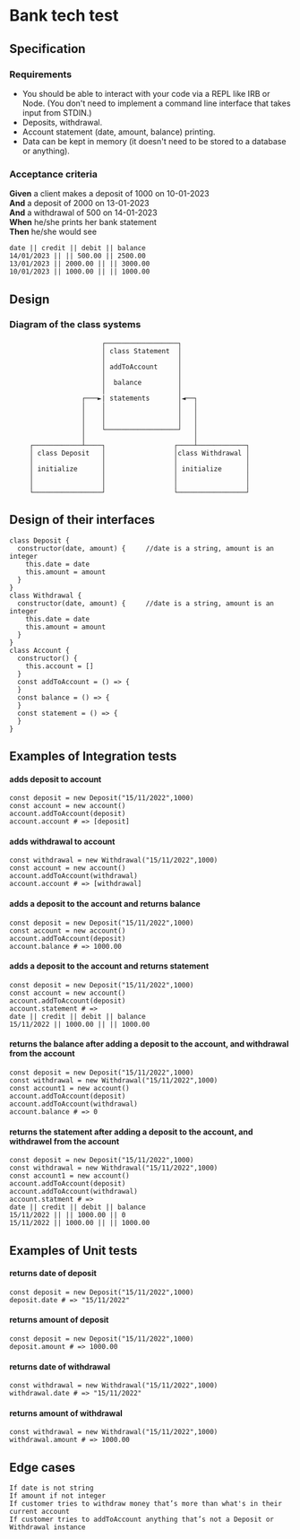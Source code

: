 # Bank tech test

## Specification
### Requirements

- You should be able to interact with your code via a REPL like IRB or Node. (You don't need to implement a command line interface that takes input from STDIN.)
- Deposits, withdrawal.
- Account statement (date, amount, balance) printing.
- Data can be kept in memory (it doesn't need to be stored to a database or anything).
### Acceptance criteria

**Given** a client makes a deposit of 1000 on 10-01-2023  
**And** a deposit of 2000 on 13-01-2023  
**And** a withdrawal of 500 on 14-01-2023  
**When** he/she prints her bank statement  
**Then** he/she would see
```
date || credit || debit || balance
14/01/2023 || || 500.00 || 2500.00
13/01/2023 || 2000.00 || || 3000.00
10/01/2023 || 1000.00 || || 1000.00
```
## Design
### Diagram of the class systems

                           ┌──────────────────┐
                           │ class Statement  │
                           │                  │
                           │ addToAccount     │
                           │                  │
                           │  balance         │
                           │                  │
                      ┌───►| statements       │◄──┐
                      │    │                  │   │
                      │    │                  │   │
                      │    │                  │   │
                      │    └──────────────────┘   │
                      │                           │
         ┌────────────┴────┐                 ┌────┴────────────┐
         │ class Deposit   │                 │class Withdrawal │
         │                 │                 │                 │
         │ initialize      │                 │ initialize      │
         │                 │                 │                 │
         │                 │                 │                 │
         └─────────────────┘                 └─────────────────┘

## Design of their interfaces
```
class Deposit {
  constructor(date, amount) {     //date is a string, amount is an integer
    this.date = date
    this.amount = amount
  }
}
class Withdrawal {
  constructor(date, amount) {     //date is a string, amount is an integer
    this.date = date
    this.amount = amount
  }
}
class Account {
  constructor() {
    this.account = []
  }
  const addToAccount = () => {
  }
  const balance = () => {
  }
  const statement = () => {
  }
}
```

## Examples of Integration tests

#### adds deposit to account

```
const deposit = new Deposit("15/11/2022",1000)
const account = new account()
account.addToAccount(deposit)
account.account # => [deposit]
```

#### adds withdrawal to account

```
const withdrawal = new Withdrawal("15/11/2022",1000)
const account = new account()
account.addToAccount(withdrawal)
account.account # => [withdrawal]
```

#### adds a deposit to the account and returns balance
```
const deposit = new Deposit("15/11/2022",1000)
const account = new account()
account.addToAccount(deposit)
account.balance # => 1000.00
```
#### adds a deposit to the account and returns statement
```
const deposit = new Deposit("15/11/2022",1000)
const account = new account()
account.addToAccount(deposit)
account.statement # =>
date || credit || debit || balance
15/11/2022 || 1000.00 || || 1000.00
```
#### returns the balance after adding a deposit to the account, and withdrawal from the account

```
const deposit = new Deposit("15/11/2022",1000)
const withdrawal = new Withdrawal("15/11/2022",1000)
const account1 = new account()
account.addToAccount(deposit)
account.addToAccount(withdrawal)
account.balance # => 0

```
#### returns the statement after adding a deposit to the account, and withdrawel from the account
```
const deposit = new Deposit("15/11/2022",1000)
const withdrawal = new Withdrawal("15/11/2022",1000)
const account1 = new account()
account.addToAccount(deposit)
account.addToAccount(withdrawal)
account.statment # =>
date || credit || debit || balance
15/11/2022 || || 1000.00 || 0
15/11/2022 || 1000.00 || || 1000.00
```
## Examples of Unit tests
#### returns date of deposit
```
const deposit = new Deposit("15/11/2022",1000)
deposit.date # => "15/11/2022"
```
#### returns amount of deposit
```
const deposit = new Deposit("15/11/2022",1000)
deposit.amount # => 1000.00
```
#### returns date of withdrawal
```
const withdrawal = new Withdrawal("15/11/2022",1000)
withdrawal.date # => "15/11/2022"
```
#### returns amount of withdrawal
```
const withdrawal = new Withdrawal("15/11/2022",1000)
withdrawal.amount # => 1000.00
```

## Edge cases
```
If date is not string
If amount if not integer
If customer tries to withdraw money that’s more than what's in their current account
If customer tries to addToAccount anything that’s not a Deposit or Withdrawal instance
```